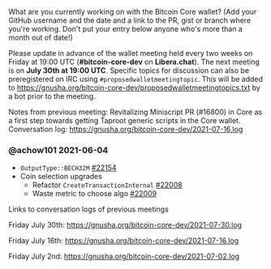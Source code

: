 What are you currently working on with the Bitcoin Core wallet? (Add your GitHub username and the date and a link to the PR, gist or branch where you're working. Don't put your entry below anyone who's more than a month out of date!)

Please update in advance of the wallet meeting held every two weeks on Friday at 19:00 UTC (**#bitcoin-core-dev** on **Libera.chat**). The next meeting is on **July 30th at 19:00 UTC**. Specific topics for discussion can also be preregistered on IRC using `#proposedwalletmeetingtopic`. This will be added to https://gnusha.org/bitcoin-core-dev/proposedwalletmeetingtopics.txt by a bot prior to the meeting.

Notes from previous meeting: Revitalizing Miniscript PR (#16800) in Core as a first step towards getting Taproot generic scripts in the Core wallet.
Conversation log: https://gnusha.org/bitcoin-core-dev/2021-07-16.log

### @achow101 2021-06-04
* `OutputType::BECH32M` [#22154](https://github.com/bitcoin/bitcoin/pull/22154)
* Coin selection upgrades
  * Refactor `CreateTransactionInternal` [#22008](https://github.com/bitcoin/bitcoin/pull/22008)
  * Waste metric to choose algo [#22009](https://github.com/bitcoin/bitcoin/pull/22009)

Links to conversation logs of previous meetings

Friday July 30th: https://gnusha.org/bitcoin-core-dev/2021-07-30.log

Friday July 16th: https://gnusha.org/bitcoin-core-dev/2021-07-16.log

Friday July 2nd: https://gnusha.org/bitcoin-core-dev/2021-07-02.log


